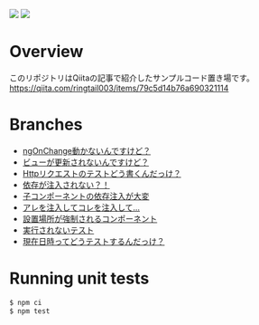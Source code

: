 <img src="https://img.shields.io/badge/Angular-8.3-blue?style=for-the-badge&logo=angular"> <img src="https://img.shields.io/badge/Node.js-12.13-blue?style=for-the-badge&logo=node.js">

# Overview

このリポジトリはQiitaの記事で紹介したサンプルコード置き場です。
https://qiita.com/ringtail003/items/79c5d14b76a690321114


# Branches

- [ngOnChange動かないんですけど？](https://github.com/ringtail003/angular-failed-test/tree/ng-on-changes)
- [ビューが更新されないんですけど？](https://github.com/ringtail003/angular-failed-test/tree/detect-changes)
- [Httpリクエストのテストどう書くんだっけ？](https://github.com/ringtail003/angular-failed-test/tree/http)
- [依存が注入されない？！](https://github.com/ringtail003/angular-failed-test/tree/wrong-provide)
- [子コンポーネントの依存注入が大変](https://github.com/ringtail003/angular-failed-test/tree/dependence-child)
- [アレを注入してコレを注入して...](https://github.com/ringtail003/angular-failed-test/tree/feature-module)
- [設置場所が強制されるコンポーネント](https://github.com/ringtail003/angular-failed-test/tree/parts-of-reactive-form)
- [実行されないテスト](https://github.com/ringtail003/angular-failed-test/tree/no-executed)
- [現在日時ってどうテストするんだっけ？](https://github.com/ringtail003/angular-failed-test/tree/fake-timer)

# Running unit tests

```bash
$ npm ci
$ npm test
```
